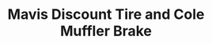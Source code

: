 ---
title: "Mavis Discount Tire and Cole Muffler Brake"
url: /syracuse/mavis-discount-tire-and-cole-muffler-brake/
shop: Reifen
---